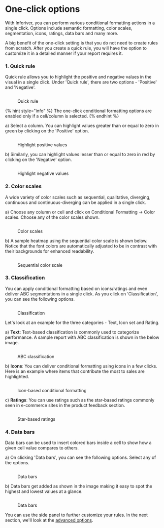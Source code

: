 # One-click options

With Inforiver, you can perform various conditional formatting actions in a single click. Options include semantic formatting, color scales, segmentation, icons, ratings, data bars and many more.

A big benefit of the one-click setting is that you do not need to create rules from scratch. After you create a quick rule, you will have the option to customize it in a detailed manner if your report requires it.

### 1. Quick rule

Quick rule allows you to highlight the positive and negative values in the visual in a single click. Under 'Quick rule', there are two options - 'Positive' and 'Negative'.

<figure><img src="../../.gitbook/assets/5.1.2 Quick rule.png" alt=""><figcaption><p>Quick rule</p></figcaption></figure>

{% hint style="info" %}
The one-click conditional formatting options are enabled only if a cell/column is selected.
{% endhint %}

a) Select a column. You can highlight values greater than or equal to zero in green by clicking on the 'Positive' option. &#x20;

<figure><img src="../../.gitbook/assets/5.1.3 Quick rule.png" alt=""><figcaption><p>Highlight positive values</p></figcaption></figure>

b) Similarly, you can highlight values lesser than or equal to zero in red by clicking on the 'Negative' option.&#x20;

<figure><img src="../../.gitbook/assets/5.1.5 Quick rule.png" alt=""><figcaption><p>Highlight negative values</p></figcaption></figure>

### 2. Color scales

A wide variety of color scales such as sequential, qualitative, diverging, continuous and continuous-diverging can be applied in a single click.&#x20;

a) Choose any column or cell and click on Conditional Formatting -> Color scales. Choose any of the color scales shown.

<figure><img src="../../.gitbook/assets/5.1.6 Color scales.png" alt=""><figcaption><p>Color scales</p></figcaption></figure>

b) A sample heatmap using the sequential color scale is shown below. Notice that the font colors are automatically adjusted to be in contrast with their backgrounds for enhanced readability.

<figure><img src="../../.gitbook/assets/5.1.8 Color scales (1).png" alt=""><figcaption><p>Sequential color scale</p></figcaption></figure>

### 3. Classification

You can apply conditional formatting based on icons/ratings and even deliver ABC segmentations in a single click. As you click on 'Classification', you can see the following options.&#x20;

<figure><img src="../../.gitbook/assets/Classification (1).png" alt=""><figcaption><p>Classification</p></figcaption></figure>

Let's look at an example for the three categories - Text, Icon set and Rating.

a) **Text**: Text-based classification is commonly used to categorize performance. A sample report with ABC classification is shown in the below image.

<figure><img src="../../.gitbook/assets/Text Classification (1).png" alt=""><figcaption><p>ABC classification</p></figcaption></figure>

b) **Icons**: You can deliver conditional formatting using icons in a few clicks. Here is an example where items that contribute the most to sales are highlighted.

<figure><img src="../../.gitbook/assets/5.1.9 Classification.png" alt=""><figcaption><p>Icon-based conditional formatting</p></figcaption></figure>

c) **Ratings**: You can use ratings such as the star-based ratings commonly seen in e-commerce sites in the product feedback section.&#x20;

<figure><img src="../../.gitbook/assets/5.1.10 Classification.png" alt=""><figcaption><p>Star-based ratings</p></figcaption></figure>

### 4. Data bars

Data bars can be used to insert colored bars inside a cell to show how a given cell value compares to others.&#x20;

a) On clicking 'Data bars', you can see the following options. Select any of the options.

<figure><img src="../../.gitbook/assets/Databars.png" alt=""><figcaption><p>Data bars</p></figcaption></figure>

b) Data bars get added as shown in the image making it easy to spot the highest and lowest values at a glance.

<figure><img src="../../.gitbook/assets/BlueDataBars.png" alt=""><figcaption><p>Data bars</p></figcaption></figure>

You can use the side panel to further customize your rules. In the next section, we'll look at the [advanced options](https://app.gitbook.com/o/Bi5mNLq31yHE9Ep9vISb/s/EbkCXCUXmtUq5tcnUtZE/\~/changes/1HoYGlKZdGmcMoD9YKsh/working-with-inforiver/5.-conditional-formatting/advanced-options).
